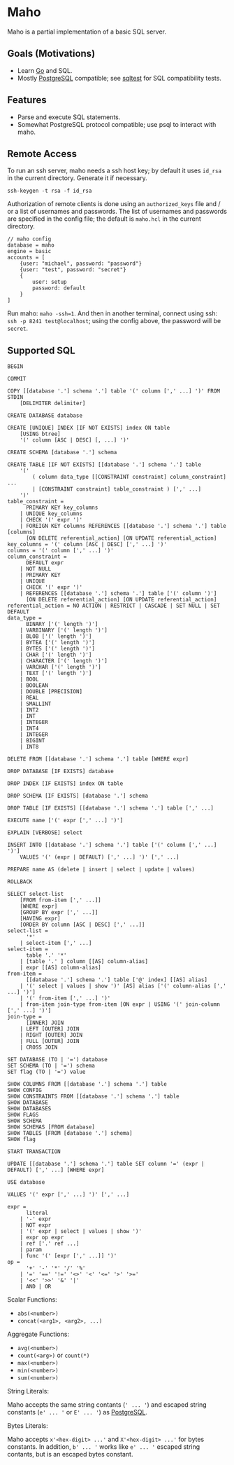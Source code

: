 # Maho
Maho is a partial implementation of a basic SQL server.

## Goals (Motivations)
* Learn [Go](https://golang.org/) and SQL.
* Mostly [PostgreSQL](https://www.postgresql.org/) compatible; see [sqltest](https://github.com/leftmike/sqltest) for SQL compatibility tests.

## Features
* Parse and execute SQL statements.
* Somewhat PostgreSQL protocol compatible; use psql to interact with maho.

## Remote Access

To run an ssh server, maho needs a ssh host key; by default it uses `id_rsa` in the current
directory. Generate it if necessary.

```
ssh-keygen -t rsa -f id_rsa
```

Authorization of remote clients is done using an `authorized_keys` file and / or a list of
usernames and passwords. The list of usernames and passwords are specified in the config file;
the default is `maho.hcl` in the current directory.

```
// maho config
database = maho
engine = basic
accounts = [
    {user: "michael", password: "password"}
    {user: "test", password: "secret"}
    {
        user: setup
        password: default
    }
]
```

Run maho: `maho -ssh=1`. And then in another terminal, connect using ssh:
`ssh -p 8241 test@localhost`; using the config above, the password will be `secret`.

## Supported SQL
```
BEGIN
```

```
COMMIT
```

```
COPY [[database '.'] schema '.'] table '(' column [',' ...] ')' FROM STDIN
    [DELIMITER delimiter]
```

```
CREATE DATABASE database
```

```
CREATE [UNIQUE] INDEX [IF NOT EXISTS] index ON table
    [USING btree]
    '(' column [ASC | DESC] [, ...] ')'
```

```
CREATE SCHEMA [database '.'] schema
```

```
CREATE TABLE [IF NOT EXISTS] [[database '.'] schema '.'] table
    '('
        ( column data_type [[CONSTRAINT constraint] column_constraint] ...
        | [CONSTRAINT constraint] table_constraint ) [',' ...]
    ')'
table_constraint =
      PRIMARY KEY key_columns
    | UNIQUE key_columns
    | CHECK '(' expr ')'
    | FOREIGN KEY columns REFERENCES [[database '.'] schema '.'] table [columns]
      [ON DELETE referential_action] [ON UPDATE referential_action]
key_columns = '(' column [ASC | DESC] [',' ...] ')'
columns = '(' column [',' ...] ')'
column_constraint =
      DEFAULT expr
    | NOT NULL
    | PRIMARY KEY
    | UNIQUE
    | CHECK '(' expr ')'
    | REFERENCES [[database '.'] schema '.'] table ['(' column ')']
      [ON DELETE referential_action] [ON UPDATE referential_action]
referential_action = NO ACTION | RESTRICT | CASCADE | SET NULL | SET DEFAULT
data_type =
	  BINARY ['(' length ')']
	| VARBINARY ['(' length ')']
	| BLOB ['(' length ')']
	| BYTEA ['(' length ')']
	| BYTES ['(' length ')']
	| CHAR ['(' length ')']
	| CHARACTER ['(' length ')']
	| VARCHAR ['(' length ')']
	| TEXT ['(' length ')']
	| BOOL
	| BOOLEAN
	| DOUBLE [PRECISION]
	| REAL
	| SMALLINT
	| INT2
	| INT
	| INTEGER
	| INT4
	| INTEGER
	| BIGINT
	| INT8
```

```
DELETE FROM [[database '.'] schema '.'] table [WHERE expr]
```

```
DROP DATABASE [IF EXISTS] database
```

```
DROP INDEX [IF EXISTS] index ON table
```

```
DROP SCHEMA [IF EXISTS] [database '.'] schema
```

```
DROP TABLE [IF EXISTS] [[database '.'] schema '.'] table [',' ...]
```

```
EXECUTE name ['(' expr [',' ...] ')']
```

```
EXPLAIN [VERBOSE] select
```

```
INSERT INTO [[database '.'] schema '.'] table ['(' column [',' ...] ')']
	VALUES '(' (expr | DEFAULT) [',' ...] ')' [',' ...]
```

```
PREPARE name AS (delete | insert | select | update | values)
```

```
ROLLBACK
```

```
SELECT select-list
    [FROM from-item [',' ...]]
    [WHERE expr]
    [GROUP BY expr [',' ...]]
    [HAVING expr]
    [ORDER BY column [ASC | DESC] [',' ...]]
select-list =
      '*'
    | select-item [',' ...]
select-item =
      table '.' '*'
    | [table '.' ] column [[AS] column-alias]
    | expr [[AS] column-alias]
from-item =
      [[database '.'] schema '.'] table ['@' index] [[AS] alias]
    | '(' select | values | show ')' [AS] alias ['(' column-alias [',' ...] ')']
    | '(' from-item [',' ...] ')'
    | from-item join-type from-item [ON expr | USING '(' join-column [',' ...] ')']
join-type =
      [INNER] JOIN
    | LEFT [OUTER] JOIN
    | RIGHT [OUTER] JOIN
    | FULL [OUTER] JOIN
    | CROSS JOIN
```

```
SET DATABASE (TO | '=') database
SET SCHEMA (TO | '=') schema
SET flag (TO | '=') value
```

```
SHOW COLUMNS FROM [[database '.'] schema '.'] table
SHOW CONFIG
SHOW CONSTRAINTS FROM [[database '.'] schema '.'] table
SHOW DATABASE
SHOW DATABASES
SHOW FLAGS
SHOW SCHEMA
SHOW SCHEMAS [FROM database]
SHOW TABLES [FROM [database '.'] schema]
SHOW flag
```

```
START TRANSACTION
```

```
UPDATE [[database '.'] schema '.'] table SET column '=' (expr | DEFAULT) [',' ...] [WHERE expr]
```

```
USE database
```

```
VALUES '(' expr [',' ...] ')' [',' ...]
```

```
expr =
      literal
    | '-' expr
    | NOT expr
    | '(' expr | select | values | show ')'
    | expr op expr
    | ref ['.' ref ...]
    | param
    | func '(' [expr [',' ...]] ')'
op =
      '+' '-' '*' '/' '%'
    | '=' '==' '!=' '<>' '<' '<=' '>' '>='
    | '<<' '>>' '&' '|'
    | AND | OR
```

Scalar Functions:
* `abs(<number>)`
* `concat(<arg1>, <arg2>, ...)`

Aggregate Functions:
* `avg(<number>)`
* `count(<arg>)` or `count(*)`
* `max(<number>)`
* `min(<number>)`
* `sum(<number>)`

String Literals:

Maho accepts the same string contants (`' ... '`) and escaped string constants
(`e' ... '` or `E' ... '`) as
[PostgreSQL](https://www.postgresql.org/docs/current/sql-syntax-lexical.html#SQL-SYNTAX-CONSTANTS).

Bytes Literals:

Maho accepts `x'<hex-digit> ...'` and `X'<hex-digit> ...'` for bytes constants. In addition,
`b' ... '` works like `e' ... '` escaped string contants, but is an escaped bytes constant.
